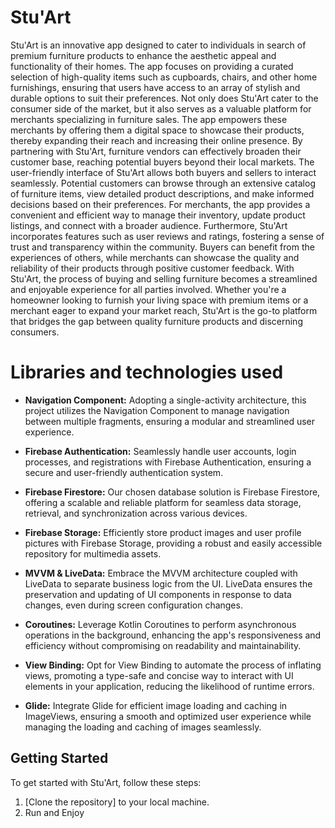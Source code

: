 # Stu'Art

Stu'Art is an innovative app designed to cater to individuals in search of premium furniture products to enhance the aesthetic appeal and functionality of their homes. The app focuses on providing a curated selection of high-quality items such as cupboards, chairs, and other home furnishings, ensuring that users have access to an array of stylish and durable options to suit their preferences. Not only does Stu'Art cater to the consumer side of the market, but it also serves as a valuable platform for merchants specializing in furniture sales. The app empowers these merchants by offering them a digital space to showcase their products, thereby expanding their reach and increasing their online presence. By partnering with Stu'Art, furniture vendors can effectively broaden their customer base, reaching potential buyers beyond their local markets. The user-friendly interface of Stu'Art allows both buyers and sellers to interact seamlessly. Potential customers can browse through an extensive catalog of furniture items, view detailed product descriptions, and make informed decisions based on their preferences. For merchants, the app provides a convenient and efficient way to manage their inventory, update product listings, and connect with a broader audience. Furthermore, Stu'Art incorporates features such as user reviews and ratings, fostering a sense of trust and transparency within the community. Buyers can benefit from the experiences of others, while merchants can showcase the quality and reliability of their products through positive customer feedback. With Stu'Art, the process of buying and selling furniture becomes a streamlined and enjoyable experience for all parties involved. Whether you're a homeowner looking to furnish your living space with premium items or a merchant eager to expand your market reach, Stu'Art is the go-to platform that bridges the gap between quality furniture products and discerning consumers.

# Libraries and technologies used

- **Navigation Component:** Adopting a single-activity architecture, this project utilizes the Navigation Component to manage navigation between multiple fragments, ensuring a modular and streamlined user experience.

- **Firebase Authentication:** Seamlessly handle user accounts, login processes, and registrations with Firebase Authentication, ensuring a secure and user-friendly authentication system.

- **Firebase Firestore:** Our chosen database solution is Firebase Firestore, offering a scalable and reliable platform for seamless data storage, retrieval, and synchronization across various devices.

- **Firebase Storage:** Efficiently store product images and user profile pictures with Firebase Storage, providing a robust and easily accessible repository for multimedia assets.

- **MVVM & LiveData:** Embrace the MVVM architecture coupled with LiveData to separate business logic from the UI. LiveData ensures the preservation and updating of UI components in response to data changes, even during screen configuration changes.

- **Coroutines:** Leverage Kotlin Coroutines to perform asynchronous operations in the background, enhancing the app's responsiveness and efficiency without compromising on readability and maintainability.

- **View Binding:** Opt for View Binding to automate the process of inflating views, promoting a type-safe and concise way to interact with UI elements in your application, reducing the likelihood of runtime errors.

- **Glide:** Integrate Glide for efficient image loading and caching in ImageViews, ensuring a smooth and optimized user experience while managing the loading and caching of images seamlessly.

## Getting Started

To get started with Stu'Art, follow these steps:

1. [Clone the repository] to your local machine.
2. Run and Enjoy

